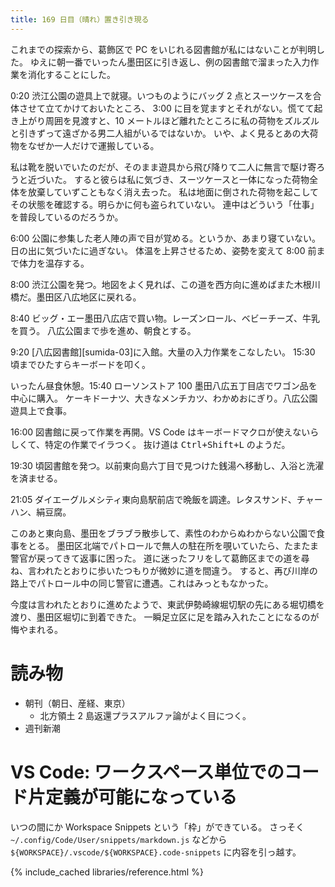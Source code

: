```yaml
---
title: 169 日目（晴れ）置き引き現る
---
```


これまでの探索から、葛飾区で PC をいじれる図書館が私にはないことが判明した。
ゆえに朝一番でいったん墨田区に引き返し、例の図書館で溜まった入力作業を消化することにした。

0:20 渋江公園の遊具上で就寝。いつものようにバッグ 2 点とスーツケースを合体させて立てかけておいたところ、
3:00 に目を覚ますとそれがない。慌てて起き上がり周囲を見渡すと、10 メートルほど離れたところに私の荷物をズルズルと引きずって遠ざかる男二人組がいるではないか。
いや、よく見るとあの大荷物をなぜか一人だけで運搬している。

私は靴を脱いでいたのだが、そのまま遊具から飛び降りて二人に無言で駆け寄ろうと近づいた。
すると彼らは私に気づき、スーツケースと一体になった荷物全体を放棄していずこともなく消え去った。
私は地面に倒された荷物を起こしてその状態を確認する。明らかに何も盗られていない。
連中はどういう「仕事」を普段しているのだろうか。

6:00 公園に参集した老人陣の声で目が覚める。というか、あまり寝ていない。日の出に気づいたに過ぎない。
体温を上昇させるため、姿勢を変えて 8:00 前まで体力を温存する。

8:00 渋江公園を発つ。地図をよく見れば、この道を西方向に進めばまた木根川橋だ。墨田区八広地区に戻れる。

8:40 ビッグ・エー墨田八広店で買い物。レーズンロール、ベビーチーズ、牛乳を買う。
八広公園まで歩を進め、朝食とする。

9:20 [八広図書館][sumida-03]に入館。大量の入力作業をこなしたい。
15:30 頃までひたすらキーボードを叩く。

いったん昼食休憩。15:40 ローソンストア 100 墨田八広五丁目店でワゴン品を中心に購入。
ケーキドーナツ、大きなメンチカツ、わかめおにぎり。八広公園遊具上で食事。

16:00 図書館に戻って作業を再開。VS Code はキーボードマクロが使えないらしくて、特定の作業でイラつく。
抜け道は <kbd>Ctrl+Shift+L</kbd> のようだ。

19:30 頃図書館を発つ。以前東向島六丁目で見つけた銭湯へ移動し、入浴と洗濯を済ませる。

21:05 ダイエーグルメシティ東向島駅前店で晩飯を調達。レタスサンド、チャーハン、絹豆腐。

このあと東向島、墨田をブラブラ散歩して、素性のわからぬわからない公園で食事をとる。
墨田区北端でパトロールで無人の駐在所を覗いていたら、たまたま警官が戻ってきて返事に困った。
道に迷ったフリをして葛飾区までの道を尋ね、言われたとおりに歩いたつもりが微妙に道を間違う。
すると、再び川岸の路上でパトロール中の同じ警官に遭遇。これはみっともなかった。

今度は言われたとおりに進めたようで、東武伊勢崎線堀切駅の先にある堀切橋を渡り、墨田区堀切に到着できた。
一瞬足立区に足を踏み入れたことになるのが悔やまれる。

# 読み物

* 朝刊（朝日、産経、東京）
  * 北方領土 2 島返還プラスアルファ論がよく目につく。
* 週刊新潮

# VS Code: ワークスペース単位でのコード片定義が可能になっている

いつの間にか Workspace Snippets という「枠」ができている。
さっそく `~/.config/Code/User/snippets/markdown.js` などから `${WORKSPACE}/.vscode/${WORKSPACE}.code-snippets` に内容を引っ越す。

{% include_cached libraries/reference.html %}
